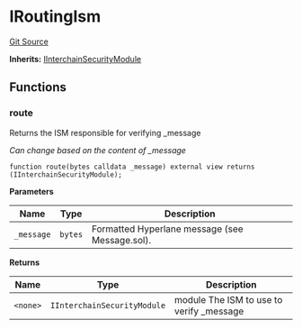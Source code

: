 # IRoutingIsm
[Git Source](https://github.com/hyperlane-xyz/hyperlane-monorepo/blob/60f321f452052881dce4e22999022e11fc117456/contracts/interfaces/isms/IRoutingIsm.sol)

**Inherits:**
[IInterchainSecurityModule](/contracts/interfaces/IInterchainSecurityModule.sol/interface.IInterchainSecurityModule.md)


## Functions
### route

Returns the ISM responsible for verifying _message

*Can change based on the content of _message*


```solidity
function route(bytes calldata _message) external view returns (IInterchainSecurityModule);
```
**Parameters**

|Name|Type|Description|
|----|----|-----------|
|`_message`|`bytes`|Formatted Hyperlane message (see Message.sol).|

**Returns**

|Name|Type|Description|
|----|----|-----------|
|`<none>`|`IInterchainSecurityModule`|module The ISM to use to verify _message|


